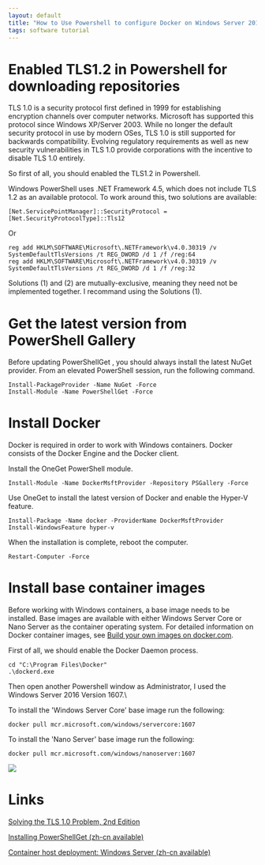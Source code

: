 ```yaml
---
layout: default
title: "How to Use Powershell to configure Docker on Windows Server 2016"
tags: software tutorial
---
```


# Enabled TLS1.2 in Powershell for downloading repositories

TLS 1.0 is a security protocol first defined in 1999 for establishing encryption channels over computer networks. Microsoft has supported this protocol since Windows XP/Server 2003. While no longer the default security protocol in use by modern OSes, TLS 1.0 is still supported for backwards compatibility. Evolving regulatory requirements as well as new security vulnerabilities in TLS 1.0 provide corporations with the incentive to disable TLS 1.0 entirely.

So first of all, you should enabled the TLS1.2 in Powershell. 

Windows PowerShell uses .NET Framework 4.5, which does not include TLS 1.2 as an available protocol. To work around this, two solutions are available:

```shell
[Net.ServicePointManager]::SecurityProtocol = [Net.SecurityProtocolType]::Tls12
```
Or
```shell
reg add HKLM\SOFTWARE\Microsoft\.NETFramework\v4.0.30319 /v SystemDefaultTlsVersions /t REG_DWORD /d 1 /f /reg:64
reg add HKLM\SOFTWARE\Microsoft\.NETFramework\v4.0.30319 /v SystemDefaultTlsVersions /t REG_DWORD /d 1 /f /reg:32
```

Solutions (1) and (2) are mutually-exclusive, meaning they need not be implemented together. I recommand using the Solutions (1).

# Get the latest version from PowerShell Gallery

Before updating PowerShellGet , you should always install the latest NuGet provider. From an elevated PowerShell session, run the following command.

```shell
Install-PackageProvider -Name NuGet -Force
Install-Module -Name PowerShellGet -Force
```

# Install Docker

Docker is required in order to work with Windows containers. Docker consists of the Docker Engine and the Docker client.


Install the OneGet PowerShell module.
```shell
Install-Module -Name DockerMsftProvider -Repository PSGallery -Force
```

Use OneGet to install the latest version of Docker and enable the Hyper-V feature.
```shell
Install-Package -Name docker -ProviderName DockerMsftProvider
Install-WindowsFeature hyper-v
```
When the installation is complete, reboot the computer.
```shell
Restart-Computer -Force
```

# Install base container images

Before working with Windows containers, a base image needs to be installed. Base images are available with either Windows Server Core or Nano Server as the container operating system. For detailed information on Docker container images, see [Build your own images on docker.com](https://docs.docker.com/engine/tutorials/dockerimages/).

First of all, we should enable the Docker Daemon process.
```shell
cd "C:\Program Files\Docker"
.\dockerd.exe
```

Then open another Powershell window as Administrator, I used the Windows Server 2016 Version 1607.\

To install the 'Windows Server Core' base image run the following:
```shell
docker pull mcr.microsoft.com/windows/servercore:1607
```

To install the 'Nano Server' base image run the following:
```shell
docker pull mcr.microsoft.com/windows/nanoserver:1607
```

![](//panzhifei.fun/img/2021/04/20/01/01.jpg)

# Links

[Solving the TLS 1.0 Problem, 2nd Edition](https://docs.microsoft.com/en-us/security/engineering/solving-tls1-problem)

[Installing PowerShellGet (zh-cn available)](https://docs.microsoft.com/zh-cn/powershell/scripting/gallery/installing-psget?view=powershell-7.1)

[Container host deployment: Windows Server (zh-cn available)](https://docs.microsoft.com/zh-cn/virtualization/windowscontainers/deploy-containers/deploy-containers-on-server)
